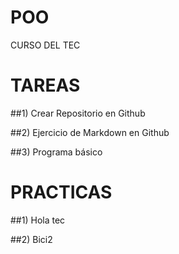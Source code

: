 # POO
 CURSO DEL TEC
 
# TAREAS
##1) Crear Repositorio en Github

##2) Ejercicio de Markdown en Github

##3) Programa básico 

# PRACTICAS
##1) Hola tec

##2) Bici2
